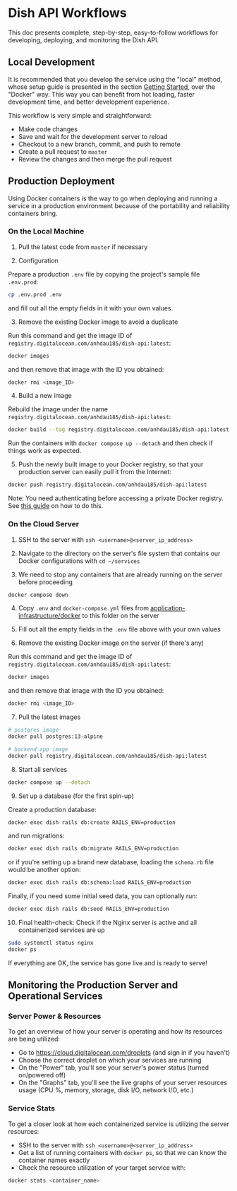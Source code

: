 # Dish API Workflows

This doc presents complete, step-by-step, easy-to-follow workflows for developing, deploying, and monitoring the Dish API.

## Local Development

It is recommended that you develop the service using the "local" method, whose setup guide is presented in the section [Getting Started](https://github.com/anhdau185/whats-the-dish-api#getting-started), over the "Docker" way. This way you can benefit from hot loading, faster development time, and better development experience.

This workflow is very simple and straightforward:

- Make code changes
- Save and wait for the development server to reload
- Checkout to a new branch, commit, and push to remote
- Create a pull request to `master`
- Review the changes and then merge the pull request

## Production Deployment

Using Docker containers is the way to go when deploying and running a service in a production environment because of the portability and reliability containers bring.

### On the Local Machine

1. Pull the latest code from `master` if necessary

2. Configuration

Prepare a production `.env` file by copying the project's sample file `.env.prod`:

```sh
cp .env.prod .env
```

and fill out all the empty fields in it with your own values.

3. Remove the existing Docker image to avoid a duplicate

Run this command and get the image ID of `registry.digitalocean.com/anhdau185/dish-api:latest`:

```sh
docker images
```

and then remove that image with the ID you obtained:

```sh
docker rmi <image_ID>
```

4. Build a new image

Rebuild the image under the name `registry.digitalocean.com/anhdau185/dish-api:latest`:

```sh
docker build --tag registry.digitalocean.com/anhdau185/dish-api:latest .
```

Run the containers with `docker compose up --detach` and then check if things work as expected.

5. Push the newly built image to your Docker registry, so that your production server can easily pull it from the Internet:

```sh
docker push registry.digitalocean.com/anhdau185/dish-api:latest
```

Note: You need authenticating before accessing a private Docker registry. See [this guide](https://github.com/anhdau185/application-infrastructure/tree/main/docker#accessing-digitalocean-private-docker-registry) on how to do this.

### On the Cloud Server

1. SSH to the server with `ssh <username>@<server_ip_address>`

2. Navigate to the directory on the server's file system that contains our Docker configurations with `cd ~/services`

3. We need to stop any containers that are already running on the server before proceeding

```sh
docker compose down
```

4. Copy `.env` and `docker-compose.yml` files from [application-infrastructure/docker](https://github.com/anhdau185/application-infrastructure/tree/main/docker) to this folder on the server

5. Fill out all the empty fields in the `.env` file above with your own values

6. Remove the existing Docker image on the server (if there's any)

Run this command and get the image ID of `registry.digitalocean.com/anhdau185/dish-api:latest`:

```sh
docker images
```

and then remove that image with the ID you obtained:

```sh
docker rmi <image_ID>
```

7. Pull the latest images

```sh
# postgres image
docker pull postgres:13-alpine

# backend app image
docker pull registry.digitalocean.com/anhdau185/dish-api:latest
```

8. Start all services

```sh
docker compose up --detach
```

9. Set up a database (for the first spin-up)

Create a production database:

```sh
docker exec dish rails db:create RAILS_ENV=production
```

and run migrations:

```sh
docker exec dish rails db:migrate RAILS_ENV=production
```

or if you're setting up a brand new database, loading the `schema.rb` file would be another option:

```sh
docker exec dish rails db:schema:load RAILS_ENV=production
```

Finally, if you need some initial seed data, you can optionally run:

```sh
docker exec dish rails db:seed RAILS_ENV=production
```

10. Final health-check: Check if the Nginx server is active and all containerized services are up

```sh
sudo systemctl status nginx
docker ps
```

If everything are OK, the service has gone live and is ready to serve!

## Monitoring the Production Server and Operational Services

### Server Power & Resources

To get an overview of how your server is operating and how its resources are being utilized:

- Go to https://cloud.digitalocean.com/droplets (and sign in if you haven't)
- Choose the correct droplet on which your services are running
- On the "Power" tab, you'll see your server's power status (turned on/powered off)
- On the "Graphs" tab, you'll see the live graphs of your server resources usage (CPU %, memory, storage, disk I/O, network I/O, etc.)

### Service Stats

To get a closer look at how each containerized service is utilizing the server resources:

- SSH to the server with `ssh <username>@<server_ip_address>`
- Get a list of running containers with `docker ps`, so that we can know the container names exactly
- Check the resource utilization of your target service with:

```sh
docker stats <container_name>
```
